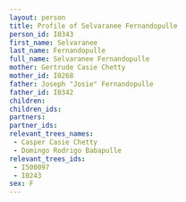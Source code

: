 ```yaml
---
layout: person
title: Profile of Selvaranee Fernandopulle
person_id: I0343
first_name: Selvaranee
last_name: Fernandopulle
full_name: Selvaranee Fernandopulle
mother: Gertrude Casie Chetty
mother_id: I0268
father: Joseph "Josie" Fernandopulle
father_id: I0342
children:
children_ids:
partners:
partner_ids:
relevant_trees_names:
 - Casper Casie Chetty
 - Domingo Rodrigo Babapulle
relevant_trees_ids:
 - I500097
 - I0243
sex: F
---
```


